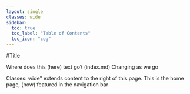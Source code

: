 ```yaml
---
layout: single
classes: wide 
sidebar: 
  toc: true
  toc_label: "Table of Contents"
  toc_icon: "cog"
---
```


#Title

Where does this (here) text go? (index.md) Changing as we go

Classes: wide" extends content to the right of this page. This is the home page, (now) featured in the navigation bar
